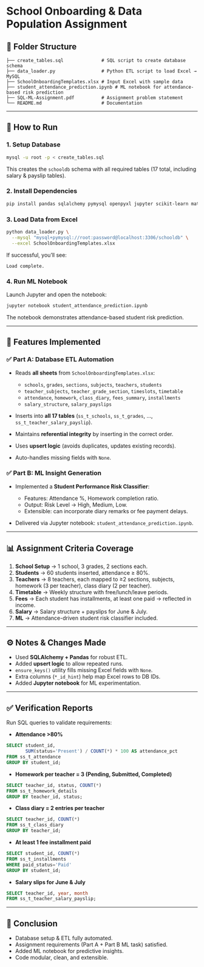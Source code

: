 # School Onboarding & Data Population Assignment

## 📂 Folder Structure

```
├── create_tables.sql              # SQL script to create database schema
├── data_loader.py                 # Python ETL script to load Excel → MySQL
├── SchoolOnboardingTemplates.xlsx # Input Excel with sample data
├── student_attendance_prediction.ipynb # ML notebook for attendance-based risk prediction
├── SQL-ML-Assignment.pdf          # Assignment problem statement
└── README.md                      # Documentation
```

---

## 🚀 How to Run

### 1. Setup Database

```bash
mysql -u root -p < create_tables.sql
```

This creates the `schooldb` schema with all required tables (17 total, including salary & payslip tables).

### 2. Install Dependencies

```bash
pip install pandas sqlalchemy pymysql openpyxl jupyter scikit-learn matplotlib
```

### 3. Load Data from Excel

```bash
python data_loader.py \
  --mysql "mysql+pymysql://root:password@localhost:3306/schooldb" \
  --excel SchoolOnboardingTemplates.xlsx
```

If successful, you’ll see:

```
Load complete.
```

### 4. Run ML Notebook

Launch Jupyter and open the notebook:

```bash
jupyter notebook student_attendance_prediction.ipynb
```

The notebook demonstrates attendance-based student risk prediction.

---

## 📝 Features Implemented

### ✅ Part A: Database ETL Automation

* Reads **all sheets** from `SchoolOnboardingTemplates.xlsx`:

  * `schools`, `grades`, `sections`, `subjects`, `teachers`, `students`
  * `teacher_subjects`, `teacher_grade_section`, `timeslots`, `timetable`
  * `attendance`, `homework`, `class_diary`, `fees_summary`, `installments`
  * `salary_structure`, `salary_payslips`
* Inserts into **all 17 tables** (`ss_t_schools`, `ss_t_grades`, …, `ss_t_teacher_salary_payslip`).
* Maintains **referential integrity** by inserting in the correct order.
* Uses **upsert logic** (avoids duplicates, updates existing records).
* Auto-handles missing fields with `None`.

### ✅ Part B: ML Insight Generation

* Implemented a **Student Performance Risk Classifier**:

  * Features: Attendance %, Homework completion ratio.
  * Output: Risk Level → High, Medium, Low.
  * Extensible: can incorporate diary remarks or fee payment delays.
* Delivered via Jupyter notebook: `student_attendance_prediction.ipynb`.

---

## 📊 Assignment Criteria Coverage

1. **School Setup** → 1 school, 3 grades, 2 sections each.
2. **Students** → 60 students inserted, attendance ≥ 80%.
3. **Teachers** → 8 teachers, each mapped to ≥2 sections, subjects, homework (3 per teacher), class diary (2 per teacher).
4. **Timetable** → Weekly structure with free/lunch/leave periods.
5. **Fees** → Each student has installments, at least one paid → reflected in income.
6. **Salary** → Salary structure + payslips for June & July.
7. **ML** → Attendance-driven student risk classifier included.

---

## ⚙️ Notes & Changes Made

* Used **SQLAlchemy + Pandas** for robust ETL.
* Added **upsert logic** to allow repeated runs.
* `ensure_keys()` utility fills missing Excel fields with `None`.
* Extra columns (`*_id_hint`) help map Excel rows to DB IDs.
* Added **Jupyter notebook** for ML experimentation.

---

## ✅ Verification Reports

Run SQL queries to validate requirements:

* **Attendance >80%**

```sql
SELECT student_id,
       SUM(status='Present') / COUNT(*) * 100 AS attendance_pct
FROM ss_t_attendance
GROUP BY student_id;
```

* **Homework per teacher = 3 (Pending, Submitted, Completed)**

```sql
SELECT teacher_id, status, COUNT(*)
FROM ss_t_homework_details
GROUP BY teacher_id, status;
```

* **Class diary = 2 entries per teacher**

```sql
SELECT teacher_id, COUNT(*)
FROM ss_t_class_diary
GROUP BY teacher_id;
```

* **At least 1 fee installment paid**

```sql
SELECT student_id, COUNT(*)
FROM ss_t_installments
WHERE paid_status='Paid'
GROUP BY student_id;
```

* **Salary slips for June & July**

```sql
SELECT teacher_id, year, month
FROM ss_t_teacher_salary_payslip;
```

---

## 📌 Conclusion

* Database setup & ETL fully automated.
* Assignment requirements (Part A + Part B ML task) satisfied.
* Added ML notebook for predictive insights.
* Code modular, clean, and extensible.
